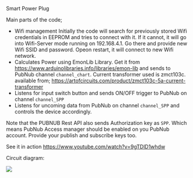 Smart Power Plug

Main parts of the code;
- Wifi management 
  Initially the code will search for previously stored Wifi credentials in EEPROM and tries to connect with it. If it cannot, 
  it will go into Wifi-Server mode running on 192.168.4.1. Go there and provide new Wifi SSID and password. Opeon restart, it will connect
  to new Wifi network.
- Calculates Power using EmonLib Library. Get it from https://www.arduinolibraries.info/libraries/emon-lib
  and sends to PubNub channel `channel_chart`. Current transformer used is zmct103c. available from;
  https://artofcircuits.com/product/zmct103c-5a-current-transformer
- Listens for input switch button and sends ON/OFF trigger to PubNub on channel `channel_SPP`
- Listens for uncoming data from PubNub on channel `channel_SPP` and controls the device accordingly.

Note that the PUBNUB Rest API also sends Authorization key as `SPP`. Which means PubNub Access manager should be enabled on you PubNub
account. Provide your publish and subscribe keys too.

See it in action 
https://www.youtube.com/watch?v=9gTDlD1whdw

Circuit diagram:

![](Circuit_diagram.bmp)

